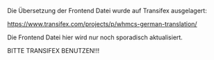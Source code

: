 Die Übersetzung der Frontend Datei wurde auf Transifex ausgelagert:

https://www.transifex.com/projects/p/whmcs-german-translation/

Die Frontend Datei hier wird nur noch sporadisch aktualisiert. 

BITTE TRANSIFEX BENUTZEN!!! 
